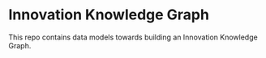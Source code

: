# Innovation Knowledge Graph

This repo contains data models towards building an Innovation Knowledge Graph.